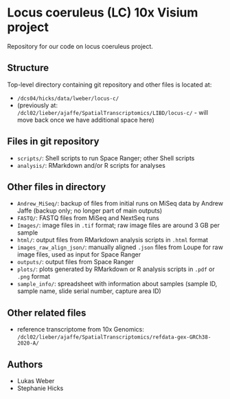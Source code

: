 # Locus coeruleus (LC) 10x Visium project

Repository for our code on locus coeruleus project.


## Structure

Top-level directory containing git repository and other files is located at:

- `/dcs04/hicks/data/lweber/locus-c/`
- (previously at: `/dcl02/lieber/ajaffe/SpatialTranscriptomics/LIBD/locus-c/` - will move back once we have additional space here)


## Files in git repository

- `scripts/`: Shell scripts to run Space Ranger; other Shell scripts
- `analysis/`: RMarkdown and/or R scripts for analyses


## Other files in directory

- `Andrew_MiSeq/`: backup of files from initial runs on MiSeq data by Andrew Jaffe (backup only; no longer part of main outputs)
- `FASTQ/`: FASTQ files from MiSeq and NextSeq runs
- `Images/`: image files in `.tif` format; raw image files are around 3 GB per sample
- `html/`: output files from RMarkdown analysis scripts in `.html` format
- `images_raw_align_json/`: manually aligned `.json` files from Loupe for raw image files, used as input for Space Ranger
- `outputs/`: output files from Space Ranger
- `plots/`: plots generated by RMarkdown or R analysis scripts in `.pdf` or `.png` format
- `sample_info/`: spreadsheet with information about samples (sample ID, sample name, slide serial number, capture area ID)


## Other related files

- reference transcriptome from 10x Genomics: `/dcl02/lieber/ajaffe/SpatialTranscriptomics/refdata-gex-GRCh38-2020-A/`


## Authors

- Lukas Weber
- Stephanie Hicks

